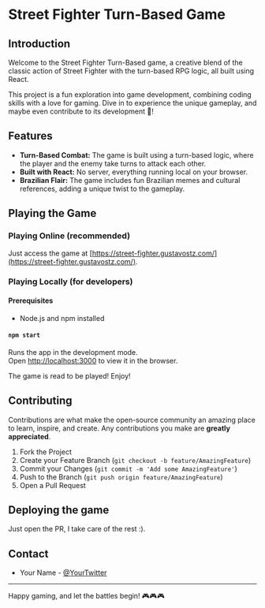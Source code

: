 # Street Fighter Turn-Based Game

## Introduction
Welcome to the Street Fighter Turn-Based game, a creative blend of the classic action of Street Fighter with the turn-based RPG logic, all built using React. 

This project is a fun exploration into game development, combining coding skills with a love for gaming. Dive in to experience the unique gameplay, and maybe even contribute to its development 🙂!

## Features
- **Turn-Based Combat:** The game is built using a turn-based logic, where the player and the enemy take turns to attack each other.
- **Built with React:** No server, everything running local on your browser.
- **Brazilian Flair:** The game includes fun Brazilian memes and cultural references, adding a unique twist to the gameplay.

## Playing the Game

### Playing Online (recommended)

Just access the game at [https://street-fighter.gustavostz.com/](https://street-fighter.gustavostz.com/).

### Playing Locally (for developers)

#### Prerequisites
- Node.js and npm installed

#### `npm start`

Runs the app in the development mode.<br />
Open [http://localhost:3000](http://localhost:3000) to view it in the browser.

The game is read to be played! Enjoy!

## Contributing
Contributions are what make the open-source community an amazing place to learn, inspire, and create. Any contributions you make are **greatly appreciated**.

1. Fork the Project
2. Create your Feature Branch (`git checkout -b feature/AmazingFeature`)
3. Commit your Changes (`git commit -m 'Add some AmazingFeature'`)
4. Push to the Branch (`git push origin feature/AmazingFeature`)
5. Open a Pull Request

## Deploying the game 

Just open the PR, I take care of the rest :).

## Contact
- Your Name - [@YourTwitter](https://twitter.com/yourtwitter)

---

Happy gaming, and let the battles begin! 🎮🎮🎮